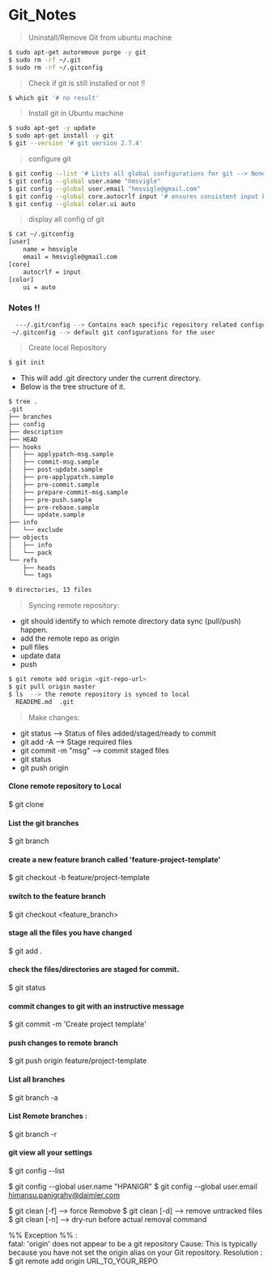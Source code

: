 # Git_Notes

> Uninstall/Remove Git from ubuntu machine
```sh
$ sudo apt-get autoremove purge -y git
$ sudo rm -rf ~/.git
$ sudo rm -rf ~/.gitconfig
```
> Check if git is still installed or not !!
```sh
$ which git '# no result'
```
> Install git in Ubuntu machine
```sh
$ sudo apt-get -y update
$ sudo apt-get install -y git
$ git --version '# git version 2.7.4'
```
> configure git 
```sh
$ git config --list '# Lists all global configurations for git --> None for now'
$ git config --global user.name "hmsvigle"
$ git config --global user.email "hmsvigle@gmail.com"
$ git config --global core.autocrlf input '# ensures consistent input behavior for all contributers'
$ git config --global color.ui auto
```
> display all config of git
```sh
$ cat ~/.gitconfig 
[user]
	name = hmsvigle
	email = hmsvigle@gmail.com
[core]
	autocrlf = input
[color]
	ui = auto
```
### Notes !!
```sh
  ---/.git/config --> Contains each specific repository related configurations
 ~/.gitconfig --> default git configurations for the user
```

> Create local Repository
```sh
$ git init
```
 - This will add .git directory under the current directory. 
 - Below is the tree structure of it.
```sh
$ tree .
.git
├── branches
├── config
├── description
├── HEAD
├── hooks
│   ├── applypatch-msg.sample
│   ├── commit-msg.sample
│   ├── post-update.sample
│   ├── pre-applypatch.sample
│   ├── pre-commit.sample
│   ├── prepare-commit-msg.sample
│   ├── pre-push.sample
│   ├── pre-rebase.sample
│   └── update.sample
├── info
│   └── exclude
├── objects
│   ├── info
│   └── pack
└── refs
    ├── heads
    └── tags

9 directories, 13 files
```
> Syncing remote repository:
  - git should identify to which remote directory data sync (pull/push) happen.
  - add the remote repo as origin
  - pull files
  - update data
  - push 
```sh
$ git remote add origin <git-repo-url>
$ git pull origin master
$ ls  --> the remote repository is synced to local
  READEME.md  .git
```
> Make changes:
  - git status --> Status of files added/staged/ready to commit
  - git add -A --> Stage required files 
  - git commit -m "msg" -->  commit staged files
  - git status 
  - git push origin
  
  
#### Clone remote repository to Local
$ git clone 

#### List the git branches
$ git branch

#### create a new feature branch called 'feature-project-template'
$ git checkout -b feature/project-template

#### switch to the feature branch
$ git checkout  <feature_branch>

#### stage all the files you have changed
$ git add .

#### check the files/directories are staged for commit.
$ git status

#### commit changes to git with an instructive message
$ git commit -m 'Create project template'

#### push changes to remote branch
$ git push origin feature/project-template

#### List all branches
$ git branch -a

#### List Remote branches :
$ git branch -r

#### git view all your settings
$ git config --list

$ git config --global user.name "HPANIGR"
$ git config --global user.email himansu.panigrahy@daimler.com

$ git clean [-f]  --> force Remobve 
$ git clean [-d]  --> remove untracked files
$ git clean [-n]  --> dry-run before actual removal command


%% Exception %% :  
	fatal: 'origin' does not appear to be a git repository
	Cause: This is typically because you have not set the origin alias on your Git repository.
	Resolution : 
		$ git remote add origin URL_TO_YOUR_REPO
